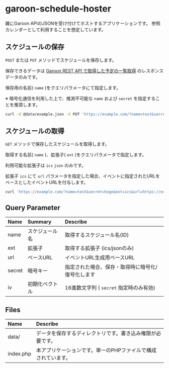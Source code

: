 # garoon-schedule-hoster

雑にGaroon APIのJSONを受け付けてホストするアプリケーションです。
参照カレンダーとして利用することを想定しています。

## スケジュールの保存

`POST` または `PUT` メソッドでスケジュールを保存します。

保存できるデータは [Garoon REST API で取得した予定の一覧取得](https://developer.cybozu.io/hc/ja/articles/360000440583#step2) のレスポンスデータのみです。

保存用の名前( `name` )をクエリパラメータにて指定します。

※ 暗号化通信を利用した上で、推測不可能な `name` および `secret` を指定することを推奨します。

```sh
curl -d @data/example.json -X PUT 'https://example.com/?name=test&secret=hoge'
```

## スケジュールの取得

`GET` メソッドで保存したスケジュールを取得します。

取得する名前( `name` )、拡張子( `ext` )をクエリパラメータで指定します。

利用可能な拡張子は `ics` `json` のみです。

拡張子 `ics` にて `url` パラメータを指定した場合、イベントに指定されたURLをベースとしたイベントURLを付与します。

```sh
curl 'https://example.com/?name=test&secret=hoge&ext=ics&url=https://example.com/scripts/grn.exe'
```

## Query Parameter

| Name | Summary | Describe
| :- | :- | :-
| name | スケジュール名 | 取得するスケジュール名(ID)
| ext | 拡張子 | 取得する拡張子 (ics/jsonのみ)
| url | ベースURL | イベントURL生成用ベースURL
| secret | 暗号キー | 指定された場合、保存・取得時に暗号化/復号化します
| iv | 初期化ベクトル | 16進数文字列 ( `secret` 指定時のみ有効)

## Files

| Name | Describe
| :- | :-
| data/ | データを保存するディレクトリです。書き込み権限が必要です。
| index.php | 本アプリケーションです。単一のPHPファイルで構成されています。

